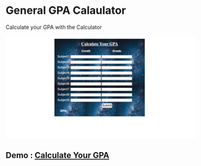 # General GPA Calaulator

Calculate your GPA with the Calculator

![General GPA Calculator Preview](/ge_gpa_calculator_preview.png)

## Demo : [Calculate Your GPA](https://solaiman514.github.io/General-GPA-Calaulator/calculator)
